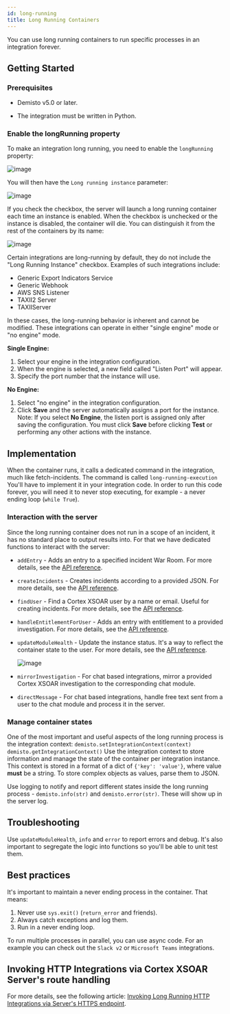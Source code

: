 ```yaml
---
id: long-running
title: Long Running Containers
---
```


You can use long running containers to run specific processes in an integration forever.

## Getting Started

### Prerequisites
- Demisto v5.0 or later.

- The integration must be written in Python.

### Enable the longRunning property
To make an integration long running, you need to enable the `longRunning` property:

![image](/doc_imgs/integrations/66122533-9b2b7280-e5e8-11e9-92de-f9fbe75b7250.png)

You will then have the `Long running instance` parameter:

![image](/doc_imgs/integrations/66122634-e6458580-e5e8-11e9-9030-6514832c9422.png)

If you check the checkbox, the server will launch a long running container each time an instance is enabled. When the checkbox is unchecked or the instance is disabled, the container will die.
You can distinguish it from the rest of the containers by its name:

![image](/doc_imgs/integrations/66122754-2d337b00-e5e9-11e9-8775-562e228e3fe6.png)

Certain integrations are long-running by default, they do not include the "Long Running Instance" checkbox. Examples of such integrations include:

- Generic Export Indicators Service
- Generic Webhook
- AWS SNS Listener
- TAXII2 Server
- TAXIIServer

In these cases, the long-running behavior is inherent and cannot be modified.
These integrations can operate in either "single engine" mode or "no engine" mode.

**Single Engine:** 
1. Select your engine in the integration configuration.
2. When the engine is selected, a new field called "Listen Port" will appear.
3. Specify the port number that the instance will use.

**No Engine:**
1. Select "no engine" in the integration configuration.
2. Click **Save** and the server automatically assigns a port for the instance.
Note: If you select **No Engine**, the listen port is assigned only after saving the configuration.
You must click **Save** before clicking **Test** or performing any other actions with the instance.

## Implementation
When the container runs, it calls a dedicated command in the integration, much like fetch-incidents. The command is called `long-running-execution` 
You'll have to implement it in your integration code. In order to run this code forever, you will need it to never stop executing, for example - a never ending loop (`while True`).

### Interaction with the server
Since the long running container does not run in a scope of an incident, it has no standard place to output results into.
For that we have dedicated functions to interact with the server:
* `addEntry` - Adds an entry to a specified incident War Room.
For more details, see the [API reference](https://xsoar.pan.dev/docs/reference/api/demisto-class#addentry).
* `createIncidents` - Creates incidents according to a provided JSON.
For more details, see the [API reference](https://xsoar.pan.dev/docs/reference/api/demisto-class#createincidents).
* `findUser` - Find a Cortex XSOAR user by a name or email. Useful for creating incidents.
For more details, see the [API reference](https://xsoar.pan.dev/docs/reference/api/demisto-class#finduser).
* `handleEntitlementForUser` - Adds an entry with entitlement to a provided investigation.
For more details, see the [API reference](https://xsoar.pan.dev/docs/reference/api/demisto-class#handleentitlementforuser).
* `updateModuleHealth` - Update the instance status. It's a way to reflect the container state to the user.
For more details, see the [API reference](https://xsoar.pan.dev/docs/reference/api/demisto-class#updatemodulehealth).

  ![image](/doc_imgs/integrations/66123930-cb284500-e5eb-11e9-804d-6154423e6cee.png)
* `mirrorInvestigation` - For chat based integrations, mirror a provided Cortex XSOAR investigation to the corresponding chat module.
* `directMessage` - For chat based integrations, handle free text sent from a user to the chat module and process it in the server.

### Manage container states 
One of the most important and useful aspects of the long running process is the integration context:
`demisto.setIntegrationContext(context)`
`demisto.getIntegrationContext()`
Use the integration context to store information and manage the state of the container per integration instance.
This context is stored in a format of a dict of `{'key': 'value'}`, where value **must** be a string. To store complex objects as values, parse them to JSON.

Use logging to notify and report different states inside the long running process - `demisto.info(str)` and `demisto.error(str)`. These will show up in the server log.

## Troubleshooting
Use `updateModuleHealth`, `info` and `error` to report errors and debug. It's also important to segregate the logic into functions so you'll be able to unit test them.

## Best practices
It's important to maintain a never ending process in the container. That means:

1. Never use `sys.exit()` (`return_error` and friends).
2. Always catch exceptions and log them.
3. Run in a never ending loop.

To run multiple processes in parallel, you can use async code. For an example you can check out the `Slack v2` or `Microsoft Teams` integrations.

## Invoking HTTP Integrations via Cortex XSOAR Server's route handling 
For more details, see the following article: [Invoking Long Running HTTP Integrations via Server's HTTPS endpoint](../reference/articles/long-running-invoke).


